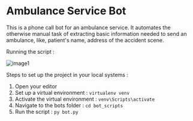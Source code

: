 # Ambulance Service Bot

This is a phone call bot for an ambulance service. It automates the otherwise manual task of extracting basic information needed to send an ambulance, like, patient's name, address of the accident scene.

Running the script :

![image1](https://user-images.githubusercontent.com/49288068/104439718-7083e400-55b7-11eb-8919-1170dee514f5.png)

Steps to set up the project in your local systems :
1. Open your editor
2. Set up a virtual environment : ```virtualenv venv```
3. Activate the virtual environment : ```venv\Scripts\activate```
4. Navigate to the bots folder : ```cd bot_scripts```
5. Run the script : ```py bot.py```
